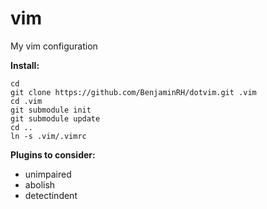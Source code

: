 vim
===

My vim configuration

**Install:**

    cd
    git clone https://github.com/BenjaminRH/dotvim.git .vim
    cd .vim
    git submodule init
    git submodule update
    cd ..
    ln -s .vim/.vimrc

**Plugins to consider:**

 * unimpaired
 * abolish
 * detectindent

